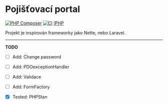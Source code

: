 # Pojišťovací portal

[![PHP Composer](https://github.com/ONyklicek/Pojistovaci-portal/actions/workflows/php.yml/badge.svg)](https://github.com/ONyklicek/Pojistovaci-portal/actions/workflows/php.yml)
[![CI](https://github.com/ONyklicek/Pojistovaci-portal/actions/workflows/ci.yml/badge.svg?branch=main)](https://github.com/ONyklicek/Pojistovaci-portal/actions/workflows/ci.yml)
[!PHP](https://img.shields.io/badge/php-%5E8.1-green)



Projekt je inspirován frameworky jako Nette, nebo Laravel. 


---
**TODO**
- [ ] Add: Change password
- [ ] Add: PDOexceptionHandler
- [ ] Add: Validace
- [ ] Add: FormFactory
- [x] Tested: PHPStan

